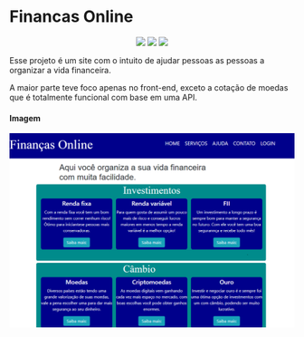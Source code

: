 # Financas Online
<p align='center'>
<img src="https://img.shields.io/github/repo-size/Savio-Anjos/financas-online?color=0d9488">
<img src="https://img.shields.io/github/languages/count/Savio-Anjos/financas-online?color=0d9488">
<img src="https://img.shields.io/github/last-commit/Savio-Anjos/financas-online?color=0d9488">
</p>
Esse projeto é um site com o intuito de ajudar pessoas as pessoas a organizar a vida financeira.

A maior parte teve foco apenas no front-end, exceto a cotação de moedas que é totalmente funcional com base em uma API.

#### Imagem 

![Logo do Projeto](img/capa.png)
